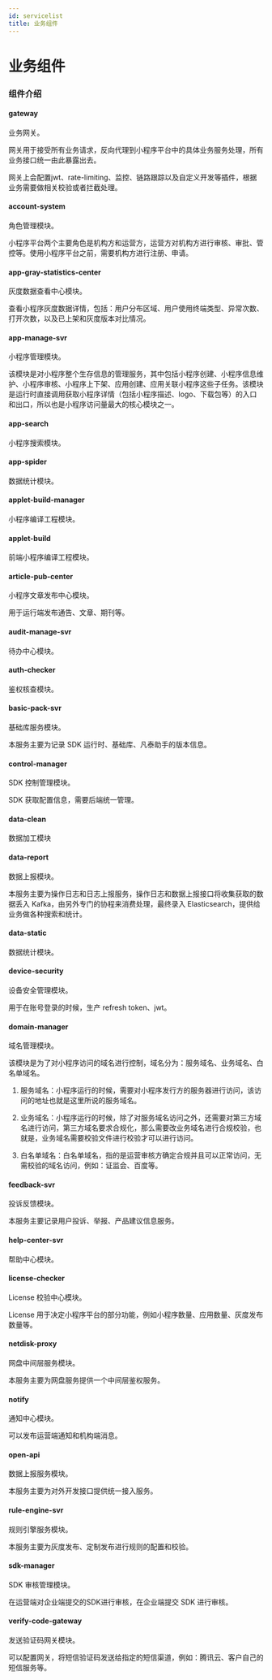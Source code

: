 ```yaml
---
id: servicelist
title: 业务组件
---
```


# 业务组件

### 组件介绍

#### gateway

业务网关。

网关用于接受所有业务请求，反向代理到小程序平台中的具体业务服务处理，所有业务接口统一由此暴露出去。

网关上会配置jwt、rate-limiting、监控、链路跟踪以及自定义开发等插件，根据业务需要做相关校验或者拦截处理。



#### account-system

角色管理模块。

小程序平台两个主要角色是机构方和运营方，运营方对机构方进行审核、审批、管控等。使用小程序平台之前，需要机构方进行注册、申请。



#### app-gray-statistics-center

灰度数据查看中心模块。

查看小程序灰度数据详情，包括：用户分布区域、用户使用终端类型、异常次数、打开次数，以及已上架和灰度版本对比情况。



#### app-manage-svr

小程序管理模块。

该模块是对小程序整个生存信息的管理服务，其中包括小程序创建、小程序信息维护、小程序审核、小程序上下架、应用创建、应用关联小程序这些子任务。该模块是运行时直接调用获取小程序详情（包括小程序描述、logo、下载包等）的入口和出口，所以也是小程序访问量最大的核心模块之一。



#### app-search

小程序搜索模块。



#### app-spider

数据统计模块。



#### applet-build-manager

小程序编译工程模块。



#### applet-build

前端小程序编译工程模块。



#### article-pub-center

小程序文章发布中心模块。

用于运行端发布通告、文章、期刊等。



#### audit-manage-svr

待办中心模块。



#### auth-checker

鉴权核查模块。



#### basic-pack-svr

基础库服务模块。

本服务主要为记录 SDK 运行时、基础库、凡泰助手的版本信息。



#### control-manager

SDK 控制管理模块。

SDK 获取配置信息，需要后端统一管理。



#### data-clean

数据加工模块



#### data-report

数据上报模块。

本服务主要为操作日志和日志上报服务，操作日志和数据上报接口将收集获取的数据丢入 Kafka，由另外专门的协程来消费处理，最终录入 Elasticsearch，提供给业务做各种搜索和统计。



#### data-static

数据统计模块。



#### device-security

设备安全管理模块。

用于在账号登录的时候，生产 refresh token、jwt。



#### domain-manager

域名管理模块。

该模块是为了对小程序访问的域名进行控制，域名分为：服务域名、业务域名、白名单域名。

1. 服务域名：小程序运行的时候，需要对小程序发行方的服务器进行访问，该访问的地址也就是这里所说的服务域名。

2. 业务域名：小程序运行的时候，除了对服务域名访问之外，还需要对第三方域名进行访问，第三方域名要求合规化，那么需要改业务域名进行合规校验，也就是，业务域名需要校验文件进行校验才可以进行访问。

3. 白名单域名：白名单域名，指的是运营审核方确定合规并且可以正常访问，无需校验的域名访问，例如：证监会、百度等。



#### feedback-svr

投诉反馈模块。

本服务主要记录用户投诉、举报、产品建议信息服务。



#### help-center-svr

帮助中心模块。



#### license-checker

License 校验中心模块。

License 用于决定小程序平台的部分功能，例如小程序数量、应用数量、灰度发布数量等。



#### netdisk-proxy

网盘中间层服务模块。

本服务主要为网盘服务提供一个中间层鉴权服务。



#### notify

通知中心模块。

可以发布运营端通知和机构端消息。



#### open-api

数据上报服务模块。

本服务主要为对外开发接口提供统一接入服务。



#### rule-engine-svr

规则引擎服务模块。

本服务主要为灰度发布、定制发布进行规则的配置和校验。



#### sdk-manager

SDK 审核管理模块。

在运营端对企业端提交的SDK进行审核，在企业端提交 SDK 进行审核。



#### verify-code-gateway

发送验证码网关模块。

可以配置网关，将短信验证码发送给指定的短信渠道，例如：腾讯云、客户自己的短信服务等。
